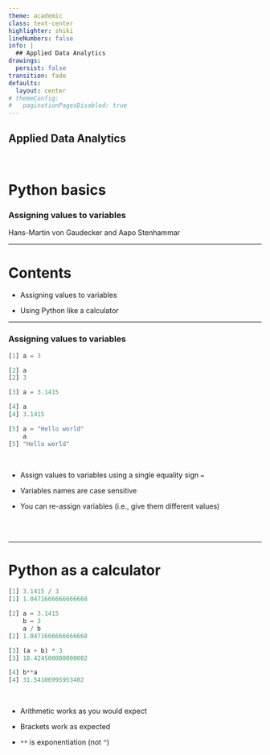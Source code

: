 ```yaml
---
theme: academic
class: text-center
highlighter: shiki
lineNumbers: false
info: |
  ## Applied Data Analytics
drawings:
  persist: false
transition: fade
defaults:
  layout: center
# themeConfig:
#   paginationPagesDisabled: true
---
```


## Applied Data Analytics

<br>

# Python basics

### Assigning values to variables

Hans-Martin von Gaudecker and Aapo Stenhammar

---

# Contents

- Assigning values to variables

- Using Python like a calculator


---

### Assigning values to variables

<div class="flex gap-12">
<div>

```python
[1] a = 3

[2] a
[2] 3

[3] a = 3.1415

[4] a
[4] 3.1415

[5] a = "Hello world"
    a
[5] "Hello world"

```


</div>
<div>

<br>

- Assign values to variables using a single equality sign `=`

- Variables names are case sensitive

- You can re-assign variables (i.e., give them different values)

<br>
<br>

</div>
</div>


---

# Python as a calculator

<div class="flex gap-8">
<div>

```python
[1] 3.1415 / 3
[1] 1.0471666666666668

[2] a = 3.1415
    b = 3
    a / b
[2] 1.0471666666666668

[3] (a + b) * 3
[3] 18.424500000000002

[4] b**a
[4] 31.54106995953402

```

</div>
<div>

<br>

- Arithmetic works as you would expect

- Brackets work as expected

- `**` is exponentiation (not `^`)

<br>
<br>
<br>

</div>
</div>

